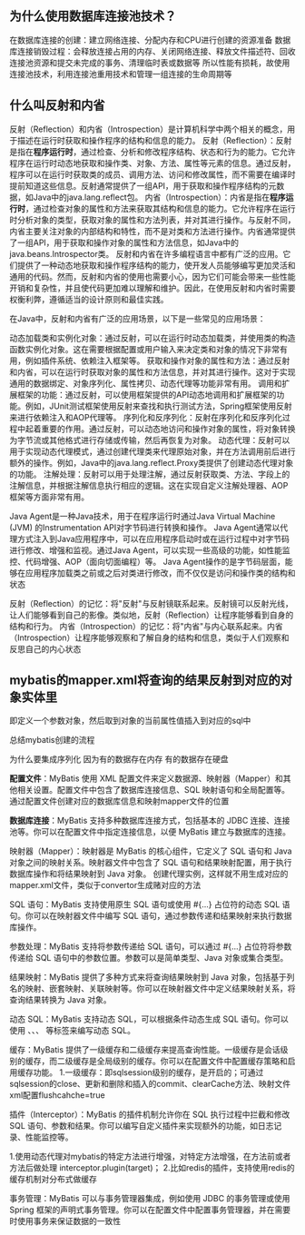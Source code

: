 ## 为什么使用数据库连接池技术？
在数据库连接的创建：建立网络连接、分配内存和CPU进行创建的资源准备
数据库连接销毁过程：会释放连接占用的内存、关闭网络连接、释放文件描述符、回收连接池资源和提交未完成的事务、清理临时表或数据等
所以性能有损耗，故使用连接池技术，利用连接池重用技术和管理一组连接的生命周期等

## 什么叫反射和内省
反射（Reflection）和内省（Introspection）是计算机科学中两个相关的概念，用于描述在运行时获取和操作程序的结构和信息的能力。
反射（Reflection）：反射是指在**程序运行时**，通过检查、分析和修改程序结构、状态和行为的能力。它允许程序在运行时动态地获取和操作类、对象、方法、属性等元素的信息。通过反射，程序可以在运行时获取类的成员、调用方法、访问和修改属性，而不需要在编译时提前知道这些信息。反射通常提供了一组API，用于获取和操作程序结构的元数据，如Java中的java.lang.reflect包。
内省（Introspection）：内省是指在**程序运行时**，通过检查对象的属性和方法来获取其结构和信息的能力。它允许程序在运行时分析对象的类型，获取对象的属性和方法列表，并对其进行操作。与反射不同，内省主要关注对象的内部结构和特性，而不是对类和方法进行操作。内省通常提供了一组API，用于获取和操作对象的属性和方法信息，如Java中的java.beans.Introspector类。
反射和内省在许多编程语言中都有广泛的应用。它们提供了一种动态地获取和操作程序结构的能力，使开发人员能够编写更加灵活和通用的代码。然而，反射和内省的使用也需要小心，因为它们可能会带来一些性能开销和复杂性，并且使代码更加难以理解和维护。因此，在使用反射和内省时需要权衡利弊，遵循适当的设计原则和最佳实践。

在Java中，反射和内省有广泛的应用场景，以下是一些常见的应用场景：

动态加载类和实例化对象：通过反射，可以在运行时动态加载类，并使用类的构造函数实例化对象。这在需要根据配置或用户输入来决定类和对象的情况下非常有用，例如插件系统、依赖注入框架等。
获取和操作对象的属性和方法：通过反射和内省，可以在运行时获取对象的属性和方法信息，并对其进行操作。这对于实现通用的数据绑定、对象序列化、属性拷贝、动态代理等功能非常有用。
调用和扩展框架的功能：通过反射，可以使用框架提供的API动态地调用和扩展框架的功能。例如，JUnit测试框架使用反射来查找和执行测试方法，Spring框架使用反射来进行依赖注入和AOP代理等。
序列化和反序列化：反射在序列化和反序列化过程中起着重要的作用。通过反射，可以动态地访问和操作对象的属性，将对象转换为字节流或其他格式进行存储或传输，然后再恢复为对象。
动态代理：反射可以用于实现动态代理模式，通过创建代理类来代理原始对象，并在方法调用前后进行额外的操作。例如，Java中的java.lang.reflect.Proxy类提供了创建动态代理对象的功能。
注解处理：反射可以用于处理注解，通过反射获取类、方法、字段上的注解信息，并根据注解信息执行相应的逻辑。这在实现自定义注解处理器、AOP框架等方面非常有用。

Java Agent是一种Java技术，用于在程序运行时通过Java Virtual Machine (JVM) 的Instrumentation API对字节码进行转换和操作。
Java Agent通常以代理方式注入到Java应用程序中，可以在应用程序启动时或在运行过程中对字节码进行修改、增强和监视。通过Java Agent，可以实现一些高级的功能，如性能监控、代码增强、AOP（面向切面编程）等。
Java Agent操作的是字节码层面，能够在应用程序加载类之前或之后对类进行修改，而不仅仅是访问和操作类的结构和状态

反射（Reflection）的记忆：将"反射"与反射镜联系起来。反射镜可以反射光线，让人们能够看到自己的影像。类似地，反射（Reflection）让程序能够看到自身的结构和行为。
内省（Introspection）的记忆：将"内省"与内心联系起来。内省（Introspection）让程序能够观察和了解自身的结构和信息，类似于人们观察和反思自己的内心状态

## mybatis的mapper.xml将查询的结果反射到对应的对象实体里
即定义一个参数对象，然后取到对象的当前属性值插入到对应的sql中

总结mybatis创建的流程


为什么要集成序列化  因为有的数据存在内存 有的数据存在硬盘



**配置文件**：MyBatis 使用 XML 配置文件来定义数据源、映射器（Mapper）和其他相关设置。配置文件中包含了数据库连接信息、SQL 映射语句和全局配置等。
通过配置文件创建对应的数据库信息和映射mapper文件的位置

**数据库连接**：MyBatis 支持多种数据库连接方式，包括基本的 JDBC 连接、连接池等。你可以在配置文件中指定连接信息，以便 MyBatis 建立与数据库的连接。

映射器（Mapper）：映射器是 MyBatis 的核心组件，它定义了 SQL 语句和 Java 对象之间的映射关系。映射器文件中包含了 SQL 语句和结果映射配置，用于执行数据库操作和将结果映射到 Java 对象。
创建代理实例，这样就不用生成对应的mapper.xml文件，类似于convertor生成赌对应的方法

SQL 语句：MyBatis 支持使用原生 SQL 语句或使用 #{...} 占位符的动态 SQL 语句。你可以在映射器文件中编写 SQL 语句，通过参数传递和结果映射来执行数据库操作。

参数处理：MyBatis 支持将参数传递给 SQL 语句，可以通过 #{...} 占位符将参数传递给 SQL 语句中的参数位置。参数可以是简单类型、Java 对象或集合类型。

结果映射：MyBatis 提供了多种方式来将查询结果映射到 Java 对象，包括基于列名的映射、嵌套映射、关联映射等。你可以在映射器文件中定义结果映射关系，将查询结果转换为 Java 对象。

动态 SQL：MyBatis 支持动态 SQL，可以根据条件动态生成 SQL 语句。你可以使用 <if>、<choose>、<when>、<otherwise> 等标签来编写动态 SQL。

缓存：MyBatis 提供了一级缓存和二级缓存来提高查询性能。一级缓存是会话级别的缓存，而二级缓存是全局级别的缓存。你可以在配置文件中配置缓存策略和启用缓存功能。
1.一级缓存：即sqlsession级别的缓存，是开启的；可通过sqlsession的close、更新和删除和插入的commit、clearCache方法、映射文件xml配置flushcahche=true

插件（Interceptor）：MyBatis 的插件机制允许你在 SQL 执行过程中拦截和修改 SQL 语句、参数和结果。你可以编写自定义插件来实现额外的功能，如日志记录、性能监控等。

1.使用动态代理对mybatis的特定方法进行增强，对特定方法增强，在方法前或者方法后做处理  interceptor.plugin(target)；
2.比如redis的插件，支持使用redis的缓存机制对分布式做缓存

事务管理：MyBatis 可以与事务管理器集成，例如使用 JDBC 的事务管理或使用 Spring 框架的声明式事务管理。你可以在配置文件中配置事务管理器，并在需要时使用事务来保证数据的一致性